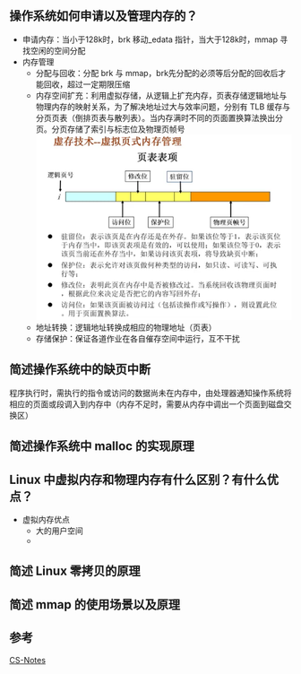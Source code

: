 ## 操作系统如何申请以及管理内存的？
- 申请内存：当小于128k时，brk 移动\_edata 指针，当大于128k时，mmap 寻找空闲的空间分配
- 内存管理
  - 分配与回收：分配 brk 与 mmap，brk先分配的必须等后分配的回收后才能回收，超过一定期限压缩
  - 内存空间扩充：利用虚拟存储，从逻辑上扩充内存，页表存储逻辑地址与物理内存的映射关系，为了解决地址过大与效率问题，分别有 TLB 缓存与分页页表（倒排页表与散列表）。当内存满时不同的页面置换算法换出分页。分页存储了索引与标志位及物理页帧号
  ![分页](分页.png)
  - 地址转换：逻辑地址转换成相应的物理地址（页表）
  - 存储保护：保证各道作业在各自催存空间中运行，互不干扰
## 简述操作系统中的缺页中断
程序执行时，需执行的指令或访问的数据尚未在内存中，由处理器通知操作系统将相应的页面或段调入到内存中（内存不足时，需要从内存中调出一个页面到磁盘交换区）
## 简述操作系统中 malloc 的实现原理

## Linux 中虚拟内存和物理内存有什么区别？有什么优点？
- 虚拟内存优点
  - 大的用户空间
  - 
## 简述 Linux 零拷贝的原理
## 简述 mmap 的使用场景以及原理
## 参考
[CS-Notes](https://github.com/CyC2018/CS-Notes)